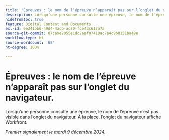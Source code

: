 ```yaml
---
title: 'Épreuves : le nom de l’épreuve n’apparaît pas sur l’onglet du navigateur.'
description: Lorsqu’une personne consulte une épreuve, le nom de l’épreuve n’est pas visible dans l’onglet du navigateur. À la place, l’onglet du navigateur affiche Workfront.
hidefromtoc: true
feature: Digital Content and Documents
exl-id: ee341bb6-49d4-4acb-ac70-fce43c617a7a
source-git-commit: 87ca9e2055e1dc2aaf07410ac7a4c9b8151ba49e
workflow-type: ht
source-wordcount: '68'
ht-degree: 100%

---
```


# Épreuves : le nom de l’épreuve n’apparaît pas sur l’onglet du navigateur.

Lorsqu’une personne consulte une épreuve, le nom de l’épreuve n’est pas visible dans l’onglet du navigateur. À la place, l’onglet du navigateur affiche Workfront.

_Premier signalement le mardi 9 décembre 2024._
